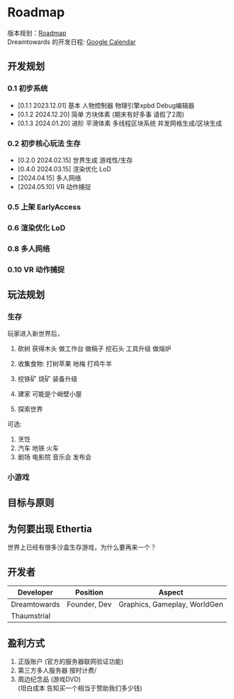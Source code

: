 
# Roadmap

版本规划：[Roadmap](https://github.com/users/Dreamtowards/projects/10)  
Dreamtowards 的开发日程: [Google Calendar](https://calendar.google.com/calendar/u/0/embed?src=ea3e16e90dbfcd35a533f901bfaaa37edd256f5794de4fcf41c507f16df966e4@group.calendar.google.com&ctz=Asia/Shanghai)

## 开发规划

### 0.1 初步系统

- [0.1.1 2023.12.01] 基本 人物控制器 物理引擎xpbd Debug编辑器
- [0.1.2 2024.12.20] 简单 方块体素 (期末有好多事 请假了2周)
- [0.1.3 2024.01.20] 进阶 平滑体素 多线程区块系统 并发网格生成/区块生成 

### 0.2 初步核心玩法 生存

- [0.2.0 2024.02.15] 世界生成 游戏性/生存
- [0.4.0 2024.03.15] 渲染优化 LoD
- [2024.04.15] 多人网络
- [2024.05.10] VR 动作捕捉

### 0.5 上架 EarlyAccess



### 0.6 渲染优化 LoD

### 0.8 多人网络

### 0.10 VR 动作捕捉

## 玩法规划

### 生存

玩家进入新世界后，

1. 砍树 获得木头 做工作台 做稿子 挖石头 工具升级 做熔炉

2. 收集食物: 打树苹果 地梅 打鸡牛羊 

3. 挖铁矿 烧矿 装备升级

4. 建家 可能是个峭壁小屋

5. 探索世界

可选:
1. 烹饪 
2. 汽车 地铁 火车
3. 剧场 电影院 音乐会 发布会


### 

### 小游戏


## 目标与原则

## 为何要出现 Ethertia

世界上已经有很多沙盒生存游戏，为什么要再来一个？

## 开发者

Developer | Position | Aspect
---  | --- | ---
Dreamtowards | Founder, Dev | Graphics, Gameplay, WorldGen
Thaumstrial | 

## 盈利方式


1. 正版账户 
(官方的服务器联网验证功能)
2. 第三方多人服务器 按时计费/
3. 周边纪念品 (游戏DVD)  
(坦白成本 告知买一个相当于赞助我们多少钱)
